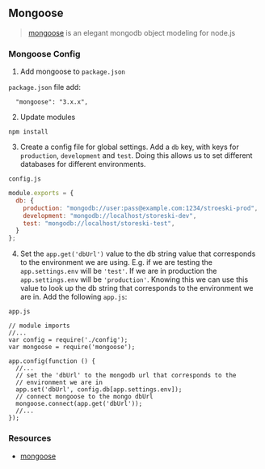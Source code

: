 ## Mongoose

> [mongoose](http://mongoosejs.com/) is an elegant mongodb object modeling for node.js

### Mongoose Config

1. Add mongoose to `package.json`

  `package.json` file add:

  ```
    "mongoose": "3.x.x",
  ```

2. Update modules

  ```
  npm install
  ```

3. Create a config file for global settings.
  Add a `db` key, with keys for `production`, `development` and
  `test`. Doing this allows us to set different databases for different
  environments. 

  `config.js`

  ```javascript
  module.exports = {
    db: {
      production: "mongodb://user:pass@example.com:1234/stroeski-prod",
      development: "mongodb://localhost/storeski-dev",
      test: "mongodb://localhost/storeski-test",
    }
  };
  ```

4. Set the `app.get('dbUrl')` value to the db string value that corresponds to the
   environment we are using. E.g. if we are testing the
   `app.settings.env` will be `'test'`. If we are in production the
   `app.settings.env` will be `'production'`. Knowing this we can use
   this value to look up the db string that corresponds to the
   environment we are in. Add the following `app.js`:

  `app.js`

  ```
  // module imports
  //...
  var config = require('./config');
  var mongoose = require('mongoose');

  app.config(function () {
    //...
    // set the 'dbUrl' to the mongodb url that corresponds to the
    // environment we are in
    app.set('dbUrl', config.db[app.settings.env]);
    // connect mongoose to the mongo dbUrl
    mongoose.connect(app.get('dbUrl'));
    //...
  });
  ```

### Resources

- [mongoose](http://mongoosejs.com/)
